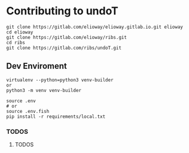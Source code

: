 # Contributing to undoT

```shell
git clone https://gitlab.com/elioway/elioway.gitlab.io.git elioway
cd elioway
git clone https://gitlab.com/elioway/ribs.git
cd ribs
git clone https://gitlab.com/ribs/undoT.git
```

## Dev Enviroment

```
virtualenv --python=python3 venv-builder
or
python3 -m venv venv-builder

source .env
# or
source .env.fish
pip install -r requirements/local.txt
```

### TODOS

1. TODOS
